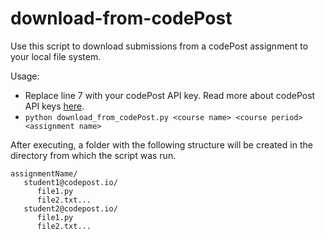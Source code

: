 # download-from-codePost

Use this script to download submissions from a codePost assignment to your local file system. 

Usage:
* Replace line 7 with your codePost API key. Read more about codePost API keys [here](https://docs.codepost.io/reference#authentication).
* `python download_from_codePost.py <course name> <course period> <assignment name>`

After executing, a folder with the following structure will be created in the directory from which the script was run.
```
assignmentName/
   student1@codepost.io/
      file1.py
      file2.txt...
   student2@codepost.io/
      file1.py
      file2.txt...    
```
